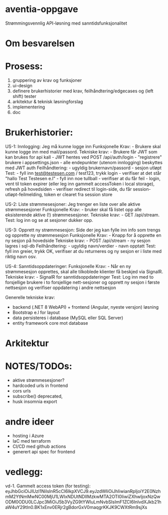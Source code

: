 


# aventia-oppgave
Strømmingsvennlig API-løsning med sanntidsfunksjonalitet


# Om besvarelsen


# Prosess:
1. gruppering av krav og funksjoner 
2. ui-design
3. definere brukerhistorier med krav, feilhåndtering/edgecases og (left shift) tester
4. arkitektur & teknisk løsningforslag
5. implementering
6. doc


# Brukerhistorier:
US-1: Innlogging: Jeg må kunne logge inn
    Funksjonelle Krav: 
        - Brukere skal kunne logge inn med mail/passord.
    Tekniske krav: 
        - Brukere får JWT som kan brukes for api kall
        - JWT hentes ved POST /api/auth/login
        - "registrere" brukere i appsettings.json
        - alle endepunkter (utenom innlogging) beskyttes med JWT auth
    Feilhåndtering:
        - ugyldig brukernavn/passord
        - sesjon utløpt
    Test: 
        - fyll inn test@testesen.com / test123, trykk login - verifiser at det står "hallo Test Testesen e.l"
        - fyll inn noe tullball - verifiser at du får feil
        - login, vent til token expirer (eller leg inn gammelt accessToken i local storage), refresh på hovedsiden - verifiser redirect til login-side, du får session-utløpt-feilmelding, token er clearet fra session store


US-2: Liste strømmesesjoner: Jeg trenger en liste over alle aktive strømmesesjoner
    Funksjonelle Krav: 
        - bruker skal få listet opp alle eksisterende aktive (!) strømmesesjoner.
    Tekniske krav:
        - GET /api/stream.
    Test: log inn og se at sesjoner dukker opp.


US-3: Opprett ny strømmesesjon: Side der jeg kan fylle inn info som trengs og opprette ny strømmesesjon
    Funksjonelle Krav: 
        - Knapp for å opprette en ny sesjon på hovedside
    Tekniske krav:
        - POST /api/stream
        - ny sesjon lagres i sql-db
    Feilhåndtering:
        - ugyldig navn/verdier
        - navn opptatt
    Test: fyll inn greier, trykk OK, verifiser at du returneres og ny sesjon er i liste med riktig navn osv.


US-4: Sanntidsoppdateringer:
    Funksjonelle Krav: 
        - Når en ny strømmesesjon opprettes, skal alle tilkoblede klienter få beskjed via SignalR.
    Tekniske krav:
        - SignalR for sanntidsoppdateringer
    Test: Log inn med to forsjellige brukere i to forsjellige nett-sesjoner og opprett ny sesjon i første nettsesjon og verifiser oppdatering i andre nettsesjon


Generelle tekniske krav:
- backend (.NET 8 WebAPI) + frontend (Angular, nyeste versjon) løsning
- Bootstrap e.l for layout
- data persisteres i database (MySQL eller SQL Server)
- entity framework core mot database


# Arkitektur


# NOTES/TODOs:
- aktive strømmesesjoner?
- hardcoded urls in frontend
- cors urls
- subscribe() deprecated, 
- husk insomnia export


# andre ideer
- hosting i Azure
- IaC med terraform
- CI/CD med github actions
- generert api spec for frontend


# vedlegg:

vd-1. Gammelt access token (for testing):
eyJhbGciOiJIUzI1NiIsInR5cCI6IkpXVCJ9.eyJzdWIiOiJhIiwianRpIjoiY2E0NzhmM2YtNmMwNC00MjU1LWIxNDUtNDllMzkwMTA2OTI0IiwiZXhwIjoxNzQwODM0ODU0LCJpc3MiOiJ5b3VyZG9tYWluLmNvbSIsImF1ZCI6InlvdXJkb21haW4uY29tIn0.BK1xEnv0ERjr2gBdorGxV0maqgrKKJK9CWXtRm9sjXs